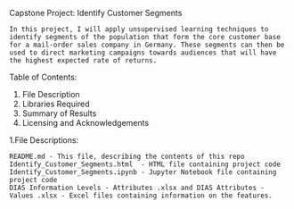 Capstone Project: Identify Customer Segments

	In this project, I will apply unsupervised learning techniques to identify segments of the population that form the core customer base for a mail-order sales company in Germany. These segments can then be used to direct marketing campaigns towards audiences that will have the highest expected rate of returns. 


Table of Contents:

 1. File Description
 2. Libraries Required
 3. Summary of Results
 4. Licensing and Acknowledgements
 
1.File Descriptions:

	README.md - This file, describing the contents of this repo
 	Identify_Customer_Segments.html	 - HTML file containing project code
 	Identify_Customer_Segments.ipynb - Jupyter Notebook file containing project code
	DIAS Information Levels - Attributes .xlsx and DIAS Attributes - Values .xlsx - Excel files containing information on the features.

